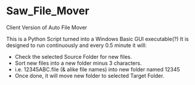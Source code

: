 # Saw_File_Mover

Client Version of Auto File Mover

This is a Python Script turned into a Windows Basic GUI executable(?)
It is designed to run continuously and every 0.5 minute it will:
<ul>
<li> Check the selected Source Folder for new files.
<li> Sort new files into a new folder minus 3 characters.
    <li> i.e. 12345ABC.file (& alike file names) into new folder named 12345
<li> Once done, it will move new folder to selected Target Folder. 
</ul>